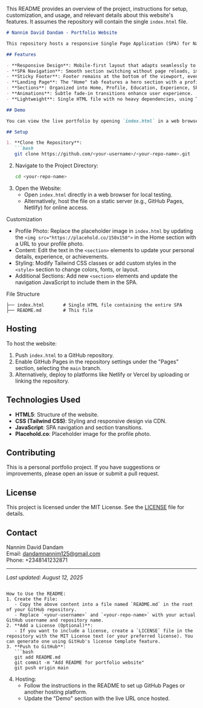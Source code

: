 This README provides an overview of the project, instructions for setup, customization, and usage, and relevant details about this website's features. It assumes the repository will contain the single `index.html` file.

```markdown
# Nannim David Dandam - Portfolio Website

This repository hosts a responsive Single Page Application (SPA) for Nannim David Dandam's professional CV/Resume/Portfolio. Built with HTML, CSS (via Tailwind CSS), and vanilla JavaScript, the website showcases my skills, education, work experience, and achievements as a PHP/Laravel Developer.

## Features

- **Responsive Design**: Mobile-first layout that adapts seamlessly to all screen sizes using Tailwind CSS.
- **SPA Navigation**: Smooth section switching without page reloads, implemented with vanilla JavaScript.
- **Sticky Footer**: Footer remains at the bottom of the viewport, even with minimal content.
- **Landing Page**: The "Home" tab features a hero section with a profile photo placeholder, gradient background, and call-to-action buttons, followed by a summary of expertise, innovation, and collaboration.
- **Sections**: Organized into Home, Profile, Education, Experience, Skills, and Achievements.
- **Animations**: Subtle fade-in transitions enhance user experience.
- **Lightweight**: Single HTML file with no heavy dependencies, using Tailwind CSS via CDN.

## Demo

You can view the live portfolio by opening `index.html` in a web browser or hosting it on a static file server like GitHub Pages, Netlify, or Vercel.

## Setup

1. **Clone the Repository**:
   ```bash
   git clone https://github.com/<your-username>/<your-repo-name>.git
   ```
2. Navigate to the Project Directory:
   ```bash
   cd <your-repo-name>
   ```
3. Open the Website:
   - Open `index.html` directly in a web browser for local testing.
   - Alternatively, host the file on a static server (e.g., GitHub Pages, Netlify) for online access.

 Customization

- Profile Photo: Replace the placeholder image in `index.html` by updating the `<img src="https://placehold.co/150x150">` in the Home section with a URL to your profile photo.
- Content: Edit the text in the `<section>` elements to update your personal details, experience, or achievements.
- Styling: Modify Tailwind CSS classes or add custom styles in the `<style>` section to change colors, fonts, or layout.
- Additional Sections: Add new `<section>` elements and update the navigation JavaScript to include them in the SPA.

 File Structure

```
├── index.html       # Single HTML file containing the entire SPA
├── README.md        # This file
```

## Hosting

To host the website:
1. Push `index.html` to a GitHub repository.
2. Enable GitHub Pages in the repository settings under the "Pages" section, selecting the `main` branch.
3. Alternatively, deploy to platforms like Netlify or Vercel by uploading or linking the repository.

## Technologies Used

- **HTML5**: Structure of the website.
- **CSS (Tailwind CSS)**: Styling and responsive design via CDN.
- **JavaScript**: SPA navigation and section transitions.
- **Placehold.co**: Placeholder image for the profile photo.

## Contributing

This is a personal portfolio project. If you have suggestions or improvements, please open an issue or submit a pull request.

## License

This project is licensed under the MIT License. See the [LICENSE](LICENSE) file for details.

## Contact

Nannim David Dandam  
Email: [dandamnannim125@gmail.com](mailto:dandamnannim125@gmail.com)  
Phone: +2348141232871

---
*Last updated: August 12, 2025*
```

How to Use the README:
1. Create the File:
   - Copy the above content into a file named `README.md` in the root of your GitHub repository.
   - Replace `<your-username>` and `<your-repo-name>` with your actual GitHub username and repository name.
2. **Add a License (Optional)**:
   - If you want to include a license, create a `LICENSE` file in the repository with the MIT License text (or your preferred license). You can generate one using GitHub's license template feature.
3. **Push to GitHub**:
   ```bash
   git add README.md
   git commit -m "Add README for portfolio website"
   git push origin main
   ```
4. Hosting:
   - Follow the instructions in the README to set up GitHub Pages or another hosting platform.
   - Update the "Demo" section with the live URL once hosted.


